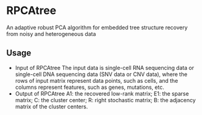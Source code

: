 # RPCAtree
An adaptive robust PCA algorithm for embedded tree structure recovery from noisy and heterogeneous data

## Usage
* Input of RPCAtree
The input data is single-cell RNA sequencing data or single-cell DNA sequencing data (SNV data or CNV data), where the rows of input matrix represent data points, such as cells, and the columns represent features, such as genes, mutations, etc. 
* Output of RPCAtree
A1: the recovered low-rank matrix;
E1: the sparse matrix;
C: the cluster center;
R: right stochastic matrix;
B: the adjacency matrix of the cluster centers.

